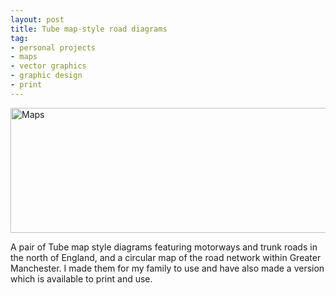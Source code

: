 ```yaml
---
layout: post
title: Tube map-style road diagrams
tag:
- personal projects
- maps
- vector graphics
- graphic design
- print
---
```


<img src="https://bradleysans.uk/projects/maps/map.png" height="200px" width="600px" alt="Maps" class="featureImage">
                    <p>A pair of Tube map style diagrams featuring motorways and trunk roads in the north of England, and a circular map of the road network within Greater Manchester. I made them for my family to use and have also made a version which is available to print and use.</p>
